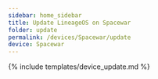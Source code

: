 ```yaml
---
sidebar: home_sidebar
title: Update LineageOS on Spacewar
folder: update
permalink: /devices/Spacewar/update
device: Spacewar
---
```

{% include templates/device_update.md %}
